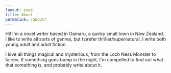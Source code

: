```yaml
---
layout: page
title: About
permalink: /about/
---
```


Hi! I'm a novel writer based in Oamaru, a quirky small town in New Zealand. I like to write all sorts of genres, but I prefer thriller/supernatural. I write both young adult and adult fiction.

I love all things magical and mysterious, from the Loch Ness Monster to fairies. If something goes bump in the night, I'm compelled to find out what that something is, and probably write about it.


